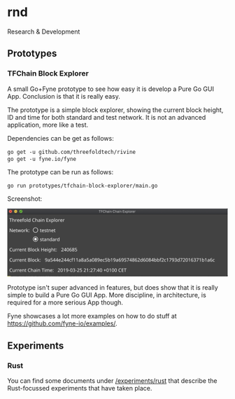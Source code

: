# rnd

Research &amp; Development 

## Prototypes

### TFChain Block Explorer

A small Go+Fyne prototype to see how easy it is develop a Pure Go GUI App.
Conclusion is that it is really easy.

The prototype is a simple block explorer, showing the current block
height, ID and time for both standard and test network.
It is not an advanced application, more like a test.

Dependencies can be get as follows:

```
go get -u github.com/threefoldtech/rivine
go get -u fyne.io/fyne
```

The prototype can be run as follows:

```
go run prototypes/tfchain-block-explorer/main.go
```

Screenshot:

![screenshot of TFChain Block Explorer prototype](/assets/screenshots/tfchain-block-explorer.png)

Prototype isn't super advanced in features, but does show that it is really simple to build a Pure Go GUI App.
More discipline, in architecture, is required for a more serious App though.

Fyne showcases a lot more examples on how to do stuff at <https://github.com/fyne-io/examples/>.

## Experiments

### Rust

You can find some documents under [/experiments/rust](/experiments/rust) that describe the Rust-focussed experiments that have taken place.
